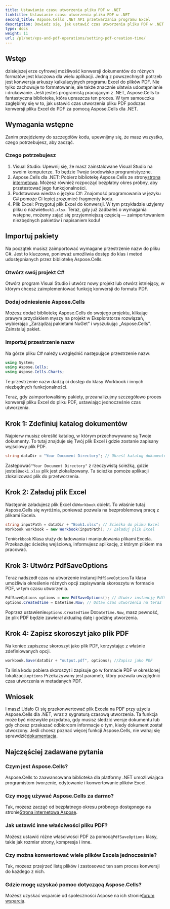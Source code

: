 ```yaml
---
title: Ustawianie czasu utworzenia pliku PDF w .NET
linktitle: Ustawianie czasu utworzenia pliku PDF w .NET
second_title: Aspose.Cells .NET API przetwarzania programu Excel
description: Dowiedz się, jak ustawić czas utworzenia pliku PDF w .NET za pomocą Aspose.Cells. Postępuj zgodnie z naszym przewodnikiem krok po kroku, aby bezproblemowo konwertować pliki Excel do PDF.
type: docs
weight: 11
url: /pl/net/xps-and-pdf-operations/setting-pdf-creation-time/
---
```

## Wstęp
dzisiejszej erze cyfrowej możliwość konwersji dokumentów do różnych formatów jest kluczowa dla wielu aplikacji. Jedną z powszechnych potrzeb jest konwersja arkuszy kalkulacyjnych programu Excel do plików PDF. Nie tylko zachowuje to formatowanie, ale także znacznie ułatwia udostępnianie i drukowanie. Jeśli jesteś programistą pracującym z .NET, Aspose.Cells to fantastyczna biblioteka, która upraszcza ten proces. W tym samouczku zagłębimy się w to, jak ustawić czas utworzenia pliku PDF podczas konwersji pliku Excel do PDF za pomocą Aspose.Cells dla .NET.
## Wymagania wstępne
Zanim przejdziemy do szczegółów kodu, upewnijmy się, że masz wszystko, czego potrzebujesz, aby zacząć.
### Czego potrzebujesz
1. Visual Studio: Upewnij się, że masz zainstalowane Visual Studio na swoim komputerze. To będzie Twoje środowisko programistyczne.
2.  Aspose.Cells dla .NET: Pobierz bibliotekę Aspose.Cells ze strony[strona internetowa](https://releases.aspose.com/cells/net/). Możesz również rozpocząć bezpłatny okres próbny, aby przetestować jego funkcjonalności.
3. Podstawowa wiedza o języku C#: Znajomość programowania w języku C# pomoże Ci lepiej zrozumieć fragmenty kodu.
4. Plik Excel: Przygotuj plik Excel do konwersji. W tym przykładzie użyjemy pliku o nazwie`Book1.xlsx`.
Teraz, gdy już zadbałeś o wymagania wstępne, możemy zająć się przyjemniejszą częścią — zaimportowaniem niezbędnych pakietów i napisaniem kodu!
## Importuj pakiety
Na początek musisz zaimportować wymagane przestrzenie nazw do pliku C#. Jest to kluczowe, ponieważ umożliwia dostęp do klas i metod udostępnianych przez bibliotekę Aspose.Cells.
### Otwórz swój projekt C#
Otwórz program Visual Studio i utwórz nowy projekt lub otwórz istniejący, w którym chcesz zaimplementować funkcję konwersji do formatu PDF.
### Dodaj odniesienie Aspose.Cells
Możesz dodać bibliotekę Aspose.Cells do swojego projektu, klikając prawym przyciskiem myszy na projekt w Eksploratorze rozwiązań, wybierając „Zarządzaj pakietami NuGet” i wyszukując „Aspose.Cells”. Zainstaluj pakiet.
### Importuj przestrzenie nazw
Na górze pliku C# należy uwzględnić następujące przestrzenie nazw:
```csharp
using System;
using Aspose.Cells;
using Aspose.Cells.Charts;
```
Te przestrzenie nazw dadzą ci dostęp do klasy Workbook i innych niezbędnych funkcjonalności.

Teraz, gdy zaimportowaliśmy pakiety, przeanalizujmy szczegółowo proces konwersji pliku Excel do pliku PDF, ustawiając jednocześnie czas utworzenia.
## Krok 1: Zdefiniuj katalog dokumentów
Najpierw musisz określić katalog, w którym przechowywane są Twoje dokumenty. To tutaj znajduje się Twój plik Excel i gdzie zostanie zapisany wyjściowy plik PDF.
```csharp
string dataDir = "Your Document Directory"; // Określ katalog dokumentów
```
 Zastępować`"Your Document Directory"` z rzeczywistą ścieżką, gdzie jesteś`Book1.xlsx` plik jest zlokalizowany. Ta ścieżka pomoże aplikacji zlokalizować plik do przetworzenia.
## Krok 2: Załaduj plik Excel
 Następnie załadujesz plik Excel do`Workbook` obiekt. To właśnie tutaj Aspose.Cells się wyróżnia, ponieważ pozwala na bezproblemową pracę z plikami Excela.
```csharp
string inputPath = dataDir + "Book1.xlsx"; // Ścieżka do pliku Excel
Workbook workbook = new Workbook(inputPath); // Załaduj plik Excel
```
 Ten`Workbook` Klasa służy do ładowania i manipulowania plikami Excela. Przekazując ścieżkę wejściową, informujesz aplikację, z którym plikiem ma pracować.
## Krok 3: Utwórz PdfSaveOptions
 Teraz nadszedł czas na utworzenie instancji`PdfSaveOptions`Ta klasa umożliwia określenie różnych opcji zapisywania skoroszytu w formacie PDF, w tym czasu utworzenia.
```csharp
PdfSaveOptions options = new PdfSaveOptions(); // Utwórz instancję PdfSaveOptions
options.CreatedTime = DateTime.Now; // Ustaw czas utworzenia na teraz
```
 Poprzez ustawienie`options.CreatedTime` Do`DateTime.Now`, masz pewność, że plik PDF będzie zawierał aktualną datę i godzinę utworzenia.
## Krok 4: Zapisz skoroszyt jako plik PDF
Na koniec zapiszesz skoroszyt jako plik PDF, korzystając z właśnie zdefiniowanych opcji.
```csharp
workbook.Save(dataDir + "output.pdf", options); //Zapisz jako PDF
```
 Ta linia kodu pobiera skoroszyt i zapisuje go w formacie PDF w określonej lokalizacji.`options` Przekazywany jest parametr, który pozwala uwzględnić czas utworzenia w metadanych PDF.

## Wniosek
I masz! Udało Ci się przekonwertować plik Excela na PDF przy użyciu Aspose.Cells dla .NET, wraz z sygnaturą czasową utworzenia. Ta funkcja może być niezwykle przydatna, gdy musisz śledzić wersje dokumentu lub gdy chcesz przekazać odbiorcom informacje o tym, kiedy dokument został utworzony.
 Jeśli chcesz poznać więcej funkcji Aspose.Cells, nie wahaj się sprawdzić[dokumentacja](https://reference.aspose.com/cells/net/).
## Najczęściej zadawane pytania
### Czym jest Aspose.Cells?
Aspose.Cells to zaawansowana biblioteka dla platformy .NET umożliwiająca programistom tworzenie, edytowanie i konwertowanie plików Excel.
### Czy mogę używać Aspose.Cells za darmo?
 Tak, możesz zacząć od bezpłatnego okresu próbnego dostępnego na stronie[Strona internetowa Aspose](https://releases.aspose.com/).
### Jak ustawić inne właściwości pliku PDF?
 Możesz ustawić różne właściwości PDF za pomocą`PdfSaveOptions` klasy, takie jak rozmiar strony, kompresja i inne.
### Czy można konwertować wiele plików Excela jednocześnie?
Tak, możesz przejrzeć listę plików i zastosować ten sam proces konwersji do każdego z nich.
### Gdzie mogę uzyskać pomoc dotyczącą Aspose.Cells?
 Możesz uzyskać wsparcie od społeczności Aspose na ich stronie[forum wsparcia](https://forum.aspose.com/c/cells/9).